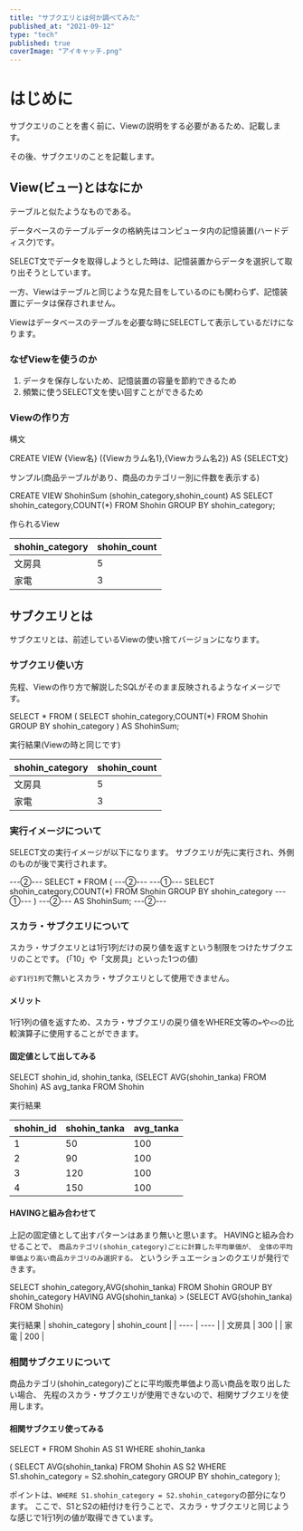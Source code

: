 ```yaml
---
title: "サブクエリとは何か調べてみた"
published_at: "2021-09-12"
type: "tech"
published: true
coverImage: "アイキャッチ.png"
---
```


# はじめに

サブクエリのことを書く前に、Viewの説明をする必要があるため、記載します。

その後、サブクエリのことを記載します。

## View(ビュー)とはなにか

テーブルと似たようなものである。

データベースのテーブルデータの格納先はコンピュータ内の記憶装置(ハードディスク)です。

SELECT文でデータを取得しようとした時は、記憶装置からデータを選択して取り出そうとしています。

一方、Viewはテーブルと同じような見た目をしているのにも関わらず、記憶装置にデータは保存されません。

Viewはデータベースのテーブルを必要な時にSELECTして表示しているだけになります。

### なぜViewを使うのか

1. データを保存しないため、記憶装置の容量を節約できるため
2. 頻繁に使うSELECT文を使い回すことができるため

### Viewの作り方

構文

CREATE VIEW {View名} ({Viewカラム名1},{Viewカラム名2})
AS
{SELECT文}

サンプル(商品テーブルがあり、商品のカテゴリー別に件数を表示する)

CREATE VIEW ShohinSum (shohin\_category,shohin\_count)
AS
SELECT shohin\_category,COUNT(\*)
FROM Shohin
GROUP BY shohin\_category;

作られるView

| shohin\_category | shohin\_count |
| --- | --- |
| 文房具 | 5 |
| 家電 | 3 |

## サブクエリとは

サブクエリとは、前述しているViewの使い捨てバージョンになります。

### サブクエリ使い方

先程、Viewの作り方で解説したSQLがそのまま反映されるようなイメージです。

SELECT \*
FROM (
SELECT shohin\_category,COUNT(\*)
FROM Shohin
GROUP BY shohin\_category
) AS ShohinSum;

実行結果(Viewの時と同じです)

| shohin\_category | shohin\_count |
| --- | --- |
| 文房具 | 5 |
| 家電 | 3 |

### 実行イメージについて

SELECT文の実行イメージが以下になります。 サブクエリが先に実行され、外側のものが後で実行されます。

\---②---
SELECT \*
FROM (
\---②---
\---①---
SELECT shohin\_category,COUNT(\*)
FROM Shohin
GROUP BY shohin\_category
\---①---
)
\---②---
AS ShohinSum;
\---②---

### スカラ・サブクエリについて

スカラ・サブクエリとは1行1列だけの戻り値を返すという制限をつけたサブクエリのことです。 (「10」や「文房具」といった1つの値)

`必ず1行1列`で無いとスカラ・サブクエリとして使用できません。

#### メリット

1行1列の値を返すため、スカラ・サブクエリの戻り値をWHERE文等の`=`や`<>`の比較演算子に使用することができます。

#### 固定値として出してみる

SELECT shohin\_id, shohin\_tanka,
(SELECT AVG(shohin\_tanka) FROM Shohin) AS avg\_tanka
FROM Shohin

実行結果

| shohin\_id | shohin\_tanka | avg\_tanka |
| --- | --- | --- |
| 1 | 50 | 100 |
| 2 | 90 | 100 |
| 3 | 120 | 100 |
| 4 | 150 | 100 |

#### HAVINGと組み合わせて

上記の固定値として出すパターンはあまり無いと思います。 HAVINGと組み合わせることで、 `商品カテゴリ(shohin_category)ごとに計算した平均単価が、 全体の平均単価より高い商品カテゴリのみ選択する。` というシチュエーションのクエリが発行できます。

SELECT shohin\_category,AVG(shohin\_tanka)
FROM Shohin
GROUP BY shohin\_category
HAVING AVG(shohin\_tanka) >
(SELECT AVG(shohin\_tanka) FROM Shohin)

実行結果 | shohin\_category | shohin\_count | | ---- | ---- | | 文房具 | 300 | | 家電 | 200 |

### 相関サブクエリについて

商品カテゴリ(shohin\_category)ごとに平均販売単価より高い商品を取り出したい場合、 先程のスカラ・サブクエリが使用できないので、相関サブクエリを使用します。

#### 相関サブクエリ使ってみる

SELECT \* FROM Shohin AS S1
WHERE shohin\_tanka
>
(
SELECT AVG(shohin\_tanka)
FROM Shohin AS S2
WHERE S1.shohin\_category = S2.shohin\_category
GROUP BY shohin\_category
);

ポイントは、`WHERE S1.shohin_category = S2.shohin_category`の部分になります。 ここで、S1とS2の紐付けを行うことで、スカラ・サブクエリと同じような感じで1行1列の値が取得できています。
